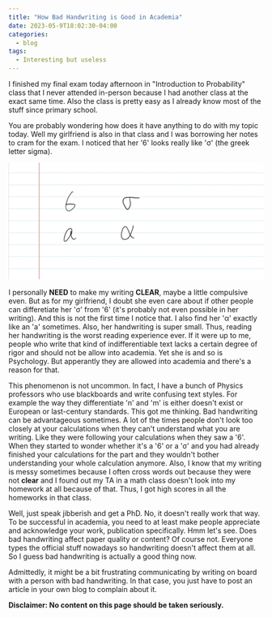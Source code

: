 ```yaml
---
title: "How Bad Handwriting is Good in Academia"
date: 2023-05-9T18:02:30-04:00
categories:
  - blog
tags:
  - Interesting but useless 
---
```


I finished my final exam today afternoon in "Introduction to Probability" class that I never attended in-person because I had another class at the exact same time. Also the class is pretty easy as I already know most of the stuff since primary school. 

You are probably wondering how does it have anything to do with my topic today. Well my girlfriend is also in that class and I was borrowing her notes to cram for the exam. I noticed that her '6' looks really like '&sigma;' (the greek letter sigma).

<img src="/assets/images/2023-5-9-how-bad-handwriting_1.jpg" alt="handwritten letters">
<!-- ![Alt text](/assets/images/2023-5-9-how-bad-handwriting_1.jpg)  -->

I personally **NEED** to make my writing **CLEAR**, maybe a little compulsive even. But as for my girlfriend, I doubt she even care about if other people can differetiate her '&sigma;' from '6' (it's probably not even possible in her writing). And this is not the first time I notice that. I also find her '&alpha;' exactly like an 'a' sometimes. Also, her handwriting is super small. Thus, reading her handwriting is the worst reading experience ever. If it were up to me, people who write that kind of indifferentiable text lacks a certain degree of rigor and should not be allow into academia. Yet she is and so is Psychology. But apperantly they are allowed into academia and there's a reason for that.

This phenomenon is not uncommon. In fact, I have a bunch of Physics professors who use blackboards and write confusing text styles. For example the way they differentiate 'n' and 'm' is either doesn't exist or European or last-century standards. This got me thinking. Bad handwriting can be advantageous sometimes. A lot of the times people don't look too closely at your calculations when they can't understand what you are writing. Like they were following your calculations when they saw a '6'. When they started to wonder whether it's a '6' or a '&sigma;' and you had already finished your calculations for the part and they wouldn't bother understanding your whole calculation anymore. Also, I know that my writing is messy sometimes because I often cross words out because they were not **clear** and I found out my TA in a math class doesn't look into my homework at all because of that. Thus, I got high scores in all the homeworks in that class.

Well, just speak jibberish and get a PhD. No, it doesn't really work that way. To be successful in academia, you need to at least make people appreciate and acknowledge your work, publication specifically. Hmm let's see. Does bad handwriting affect paper quality or content? Of course not. Everyone types the official stuff nowadays so handwriting doesn't affect them at all. So I guess bad handwriting is actually a good thing now.

Admittedly, it might be a bit frustrating communicating by writing on board with a person with bad handwriting. In that case, you just have to post an article in your own blog to complain about it.

**Disclaimer: No content on this page should be taken seriously.**